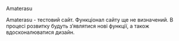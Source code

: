 Amaterasu

Amaterasu - тестовий сайт. Функціонал сайту ще не визначений.
В процесі розвитку будуть з’являтися нові функції, а також вдосконалюватися дизайн.
